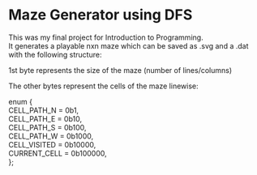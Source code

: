 ﻿# Maze Generator using DFS
This was my final project for Introduction to Programming. <br>
It generates a playable nxn maze which can be saved as .svg and a .dat with the following structure: <br>

1st byte represents the size of the maze (number of lines/columns) <br>

The other bytes represent the cells of the maze linewise:  <br> 

enum { <br>
CELL_PATH_N  =  0b1, <br>
CELL_PATH_E  =  0b10, <br>
CELL_PATH_S  =  0b100, <br>
CELL_PATH_W  =  0b1000, <br>
CELL_VISITED  =  0b10000, <br>
CURRENT_CELL  =  0b100000, <br>
};
